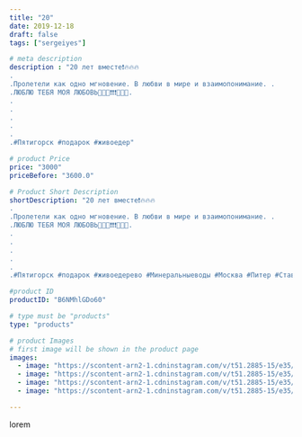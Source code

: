 ```yaml
---
title: "20"
date: 2019-12-18
draft: false
tags: ["sergeiyes"]

# meta description
description : "20 лет вместе❗🔥🔥🔥
.
.Пролетели как одно мгновение. В любви в мире и взаимопонимание. .
.ЛЮБЛЮ ТЕБЯ МОЯ ЛЮБОВЬ💋💋💋❗❗❗🌷🌷🌷.
.
.
.
.
.
.#Пятигорск #подарок #живоедер"

# product Price
price: "3000"
priceBefore: "3600.0"

# Product Short Description
shortDescription: "20 лет вместе❗🔥🔥🔥
.
.Пролетели как одно мгновение. В любви в мире и взаимопонимание. .
.ЛЮБЛЮ ТЕБЯ МОЯ ЛЮБОВЬ💋💋💋❗❗❗🌷🌷🌷.
.
.
.
.
.
.#Пятигорск #подарок #живоедерево #Минеральныеводы #Москва #Питер #Ставрополь #Сочи #Симферополь #Севастополь #Анапа #Краснодар #Екатеринбург #Челябинск #Ессентуки #Железноводск #Кисловодск #gruppazahvata #семья"

#product ID
productID: "B6NMhlGDo60"

# type must be "products"
type: "products"

# product Images
# first image will be shown in the product page
images:
  - image: "https://scontent-arn2-1.cdninstagram.com/v/t51.2885-15/e35/73401911_596983361060347_780405429383318744_n.jpg?_nc_ht=scontent-arn2-1.cdninstagram.com&_nc_cat=107&_nc_ohc=hHwmKspodP4AX8Yxsg5&se=8&tp=1&oh=2954a01b53d9ee67f344f65569b06004&oe=6060EEA2&ig_cache_key=MjIwMTQ3MDg3MzY2Mjk1MzE2NQ%3D%3D.2"
  - image: "https://scontent-arn2-1.cdninstagram.com/v/t51.2885-15/e35/73420405_2599602040160903_4052748680031147927_n.jpg?_nc_ht=scontent-arn2-1.cdninstagram.com&_nc_cat=111&_nc_ohc=jVJSsNWzRoYAX_g7R4Z&se=8&tp=1&oh=a66f54237d0d45dd7b1a231be30b1a3a&oe=605FD4E2&ig_cache_key=MjIwMTQ3MDg3MzcwNDkxNjI0NA%3D%3D.2"
  - image: "https://scontent-arn2-1.cdninstagram.com/v/t51.2885-15/e35/75272144_521125821815157_930011015644411050_n.jpg?_nc_ht=scontent-arn2-1.cdninstagram.com&_nc_cat=109&_nc_ohc=7GAWNIHwYL8AX9W1z5p&se=8&tp=1&oh=2c8eb27331fd629f84576e313b0ebb14&oe=605DF1DC&ig_cache_key=MjIwMTQ3MDg3MzY3OTc1NjE0Mg%3D%3D.2"
  - image: "https://scontent-arn2-1.cdninstagram.com/v/t51.2885-15/e35/72906273_411152952957436_666543746075879880_n.jpg?_nc_ht=scontent-arn2-1.cdninstagram.com&_nc_cat=104&_nc_ohc=4wE-YuZJXc0AX-vNzdr&se=8&tp=1&oh=700709aea481db1b1e84ecfdb3ee925c&oe=605EFF91&ig_cache_key=MjIwMTQ3MDg3MzY5NjU2Njg5Mw%3D%3D.2"

---
```

lorem
